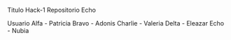 Titulo
Hack-1 Repositorio Echo

Usuario
 Alfa - Patricia
 Bravo - Adonis
 Charlie - Valeria
 Delta - Eleazar
 Echo - Nubia
